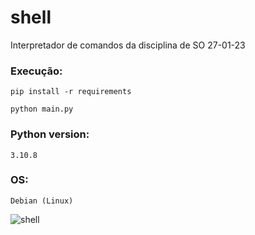 # shell
Interpretador de comandos da disciplina de SO 27-01-23


### Execução:


    pip install -r requirements

    python main.py
   

### Python version:

   
    3.10.8
   
   
### OS:

    Debian (Linux)


![shell](https://user-images.githubusercontent.com/88283829/215017080-6a9f2f0f-c5d1-496e-8229-b506fa29c351.png)
